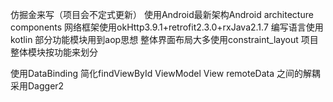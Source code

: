 仿掘金来写（项目会不定式更新）
使用Android最新架构Android architecture components
网络框架使用okHttp3.9.1+retrofit2.3.0+rxJava2.1.7
编写语言使用kotlin
部分功能模块用到aop思想
整体界面布局大多使用constraint_layout
项目整体模块按功能来划分

使用DataBinding 简化findViewById
ViewModel View remoteData 之间的解耦采用Dagger2